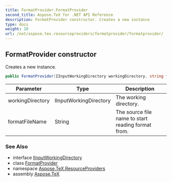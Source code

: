 ```yaml
---
title: FormatProvider.FormatProvider
second_title: Aspose.TeX for .NET API Reference
description: FormatProvider constructor. Creates a new instance
type: docs
weight: 10
url: /net/aspose.tex.resourceproviders/formatprovider/formatprovider/
---
```

## FormatProvider constructor

Creates a new instance.

```csharp
public FormatProvider(IInputWorkingDirectory workingDirectory, string formatFileName)
```

| Parameter | Type | Description |
| --- | --- | --- |
| workingDirectory | IInputWorkingDirectory | The working directory. |
| formatFileName | String | The source file name to start reading format from. |

### See Also

* interface [IInputWorkingDirectory](../../../aspose.tex.io/iinputworkingdirectory/)
* class [FormatProvider](../)
* namespace [Aspose.TeX.ResourceProviders](../../formatprovider/)
* assembly [Aspose.TeX](../../../)


